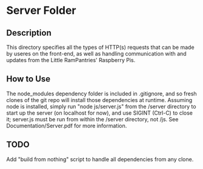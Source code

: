 # Server Folder  
  
## Description  
This directory specifies all the types of HTTP(s) requests that can be made by useres on the front-end, as well as handling communication with and updates from the Little RamPantries' Raspberry Pis.  
  
## How to Use  
The node_modules dependency folder is included in .gitignore, and so fresh clones of the git repo will install those dependencies at runtime. Assuming node is installed, simply run "node js/server.js" from the /server directory to start up the server (on localhost for now), and use SIGINT (Ctrl-C) to close it; server.js must be run from within the /server directory, not /js. See Documentation/Server.pdf for more information.  
  
## TODO  
Add "build from nothing" script to handle all dependencies from any clone.  